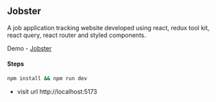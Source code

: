 ## Jobster

A job application tracking website developed using react, redux tool kit, react query, react router and styled components.

Demo - [Jobster](https://ashlynz-jobster.netlify.app)

#### Steps

```sh
npm install && npm run dev
```

- visit url http://localhost:5173
